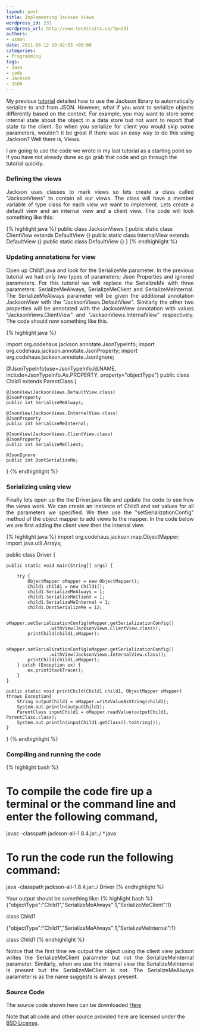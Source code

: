 ```yaml
--- 
layout: post
title: Implementing Jackson Views
wordpress_id: 231
wordpress_url: http://www.techtraits.ca/?p=231
authors: 
- usman
date: 2011-08-12 19:42:53 +00:00
categories: 
- Programming
tags:
- Java
- code
- Jackson
- JSON
---
```

<p style="text-align: justify;">My previous <a href="/Programming/2011/07/27/polymorphic-json-serialization-using-jackson">tutorial</a> detailed how to use the Jackson library to automatically serialize to and from JSON. However, what if you want to serialize objects differently based on the context. For example, you may want to store some internal state about the object in a data store but not want to report that state to the client. So when you serialize for client you would skip some parameters, wouldn't it be great if there was an easy way to do this using Jackson? Well there is, Views.</p>

I am going to use the code we wrote in my last tutorial as a starting point so if you have not already done so go grab that code and go through the tutorial quickly.

<!--more-->

<h3>Defining the views</h3>

<p style="text-align: justify;">Jackson uses classes to mark views so lets create a class called "JacksonViews" to contain all our views. The class will have a member variable of type class for each view we want to implement. Lets create a default view and an internal view and a client view. The code will look something like this:</p>


{% highlight java %}
public class JacksonViews {
	public static class ClientView extends DefaultView {}
	public static class InternalView extends DefaultView {}
	public static class DefaultView {}
}
{% endhighlight %}
&nbsp;

<h3>Updating annotations for view</h3>

<p style="text-align: justify;">Open up Child1.java and look for the SerializeMe parameter. In the previous tutorial we had only two types of parameters; Json Properties and ignored parameters. For this tutorial we will replace the SerializeMe with three parameters: SerializeMeAlways, SerializeMeClient and SerializeMeInternal. The SerializeMeAlways parameter will be given the additional annotation JacksonView with the "JacksonViews.DefaultView". Similarly the other two properties will be annotated with the JacksonView annotation with values "JacksonViews.ClientView" and "JacksonViews.InternalView" respectively. The code should now something like this.</p>


{% highlight java %}

import org.codehaus.jackson.annotate.JsonTypeInfo;
import org.codehaus.jackson.annotate.JsonProperty;
import org.codehaus.jackson.annotate.JsonIgnore;

@JsonTypeInfo(use=JsonTypeInfo.Id.NAME, include=JsonTypeInfo.As.PROPERTY, property="objectType")
public class Child1 extends ParentClass {

    @JsonView(JacksonViews.DefaultView.class)
	@JsonProperty
	public int SerializeMeAlways;

    @JsonView(JacksonViews.InternalView.class)
    @JsonProperty
    public int SerializeMeInternal;

    @JsonView(JacksonViews.ClientView.class)
    @JsonProperty
	public int SerializeMeClient;

	@JsonIgnore
	public int DontSerializeMe;
}
{% endhighlight %}
&nbsp;

<h3>Serializing using view</h3>

<p style="text-align: justify;">Finally lets open up the the Driver.java file and update the code to see how the views work. We can create an instance of Child1 and set values for all the parameters we specified. We then use the "setSerializationConfig" method of the object mapper to add views to the mapper. In the code below we are first adding the client view then the internal view.</p>


{% highlight java %}
import org.codehaus.jackson.map.ObjectMapper;
import java.util.Arrays;

public class Driver {

	public static void main(String[] args) {

		try {
			ObjectMapper oMapper = new ObjectMapper();
			Child1 child1 = new Child1();
			child1.SerializeMeAlways = 1;
			child1.SerializeMeClient = 1;
			child1.SerializeMeInternal = 1;
			child1.DontSerializeMe = 12;

			oMapper.setSerializationConfig(oMapper.getSerializationConfig()
					.withView(JacksonViews.ClientView.class));
			printChild(child1,oMapper); 

			oMapper.setSerializationConfig(oMapper.getSerializationConfig()
					.withView(JacksonViews.InternalView.class));
			printChild(child1,oMapper); 
		} catch (Exception ex) {
			ex.printStackTrace();
		}
	}

	public static void printChild(Child1 child1, ObjectMapper oMapper) throws Exception{
		String outputChild1 = oMapper.writeValueAsString(child1);
		System.out.println(outputChild1);
		ParentClass inputChild1 = oMapper.readValue(outputChild1, ParentClass.class);
		System.out.println(inputChild1.getClass().toString());
	}
}
{% endhighlight %}
&nbsp;


<h3>Compiling and running the code</h3>

{% highlight bash %}
# To compile the code fire up a terminal or the command line and enter the following command,
javac -classpath jackson-all-1.8.4.jar:./ *.java

# To run the code run the following command:

java -classpath jackson-all-1.8.4.jar:./ Driver
{% endhighlight %}
&nbsp;

Your output should be something like:
{% highlight bash %}
{"objectType":"Child1","SerializeMeAlways":1,"SerializeMeClient":1}

class Child1

{"objectType":"Child1","SerializeMeAlways":1,"SerializeMeInternal":1}

class Child1
{% endhighlight %}
&nbsp;


<p style="text-align: justify;">Notice that the first time we output the object using the client view jackson writes the SerializeMeClient parameter but not the SerializeMeInternal parameter. Similarly, when we use the internal view the SerializeMeInternal is present but the SerializeMeClient is not. The SerializeMeAlways parameter is as the name suggests is always present.</p>



<h3>Source Code</h3>

The source code shown here can be downloaded [Here](https://github.com/techtraits/jackson-views-example/tree/master/jackson_views)

Note that all code and other source provided here are licensed under the [BSD License](/assets/Licensing.txt). 


